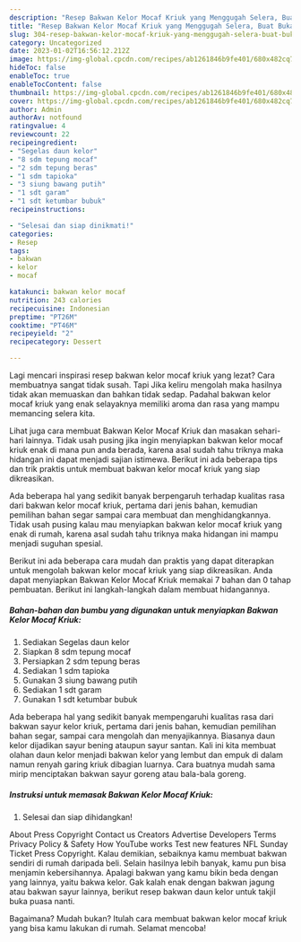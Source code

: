 ```yaml
---
description: "Resep Bakwan Kelor Mocaf Kriuk yang Menggugah Selera, Buat Buka Puasa Sempurna"
title: "Resep Bakwan Kelor Mocaf Kriuk yang Menggugah Selera, Buat Buka Puasa Sempurna"
slug: 304-resep-bakwan-kelor-mocaf-kriuk-yang-menggugah-selera-buat-buka-puasa-sempurna
category: Uncategorized
date: 2023-01-02T16:56:12.212Z
image: https://img-global.cpcdn.com/recipes/ab1261846b9fe401/680x482cq70/bakwan-kelor-mocaf-kriuk-foto-resep-utama.jpg
hideToc: false
enableToc: true
enableTocContent: false
thumbnail: https://img-global.cpcdn.com/recipes/ab1261846b9fe401/680x482cq70/bakwan-kelor-mocaf-kriuk-foto-resep-utama.jpg
cover: https://img-global.cpcdn.com/recipes/ab1261846b9fe401/680x482cq70/bakwan-kelor-mocaf-kriuk-foto-resep-utama.jpg
author: Admin
authorAv: notfound
ratingvalue: 4
reviewcount: 22
recipeingredient:
- "Segelas daun kelor"
- "8 sdm tepung mocaf"
- "2 sdm tepung beras"
- "1 sdm tapioka"
- "3 siung bawang putih"
- "1 sdt garam"
- "1 sdt ketumbar bubuk"
recipeinstructions:

- "Selesai dan siap dinikmati!"
categories:
- Resep
tags:
- bakwan
- kelor
- mocaf

katakunci: bakwan kelor mocaf 
nutrition: 243 calories
recipecuisine: Indonesian
preptime: "PT26M"
cooktime: "PT46M"
recipeyield: "2"
recipecategory: Dessert

---
```



Lagi mencari inspirasi resep bakwan kelor mocaf kriuk yang lezat? Cara membuatnya sangat tidak susah. Tapi Jika keliru mengolah maka hasilnya tidak akan memuaskan dan bahkan tidak sedap. Padahal bakwan kelor mocaf kriuk yang enak selayaknya memiliki aroma dan rasa yang mampu memancing selera kita.


Lihat juga cara membuat Bakwan Kelor Mocaf Kriuk dan masakan sehari-hari lainnya. Tidak usah pusing jika ingin menyiapkan bakwan kelor mocaf kriuk enak di mana pun anda berada, karena asal sudah tahu triknya maka hidangan ini dapat menjadi sajian istimewa. Berikut ini ada beberapa tips dan trik praktis untuk membuat bakwan kelor mocaf kriuk yang siap dikreasikan.

Ada beberapa hal yang sedikit banyak berpengaruh terhadap kualitas rasa dari bakwan kelor mocaf kriuk, pertama dari jenis bahan, kemudian pemilihan bahan segar sampai cara membuat dan menghidangkannya. Tidak usah pusing kalau mau menyiapkan bakwan kelor mocaf kriuk yang enak di rumah, karena asal sudah tahu triknya maka hidangan ini mampu menjadi suguhan spesial.


Berikut ini ada beberapa cara mudah dan praktis yang dapat diterapkan untuk mengolah bakwan kelor mocaf kriuk yang siap dikreasikan. Anda dapat menyiapkan Bakwan Kelor Mocaf Kriuk memakai 7 bahan dan 0 tahap pembuatan. Berikut ini langkah-langkah dalam membuat hidangannya.

<!--inarticleads1-->

##### Bahan-bahan dan bumbu yang digunakan untuk menyiapkan Bakwan Kelor Mocaf Kriuk:

1. Sediakan Segelas daun kelor
1. Siapkan 8 sdm tepung mocaf
1. Persiapkan 2 sdm tepung beras
1. Sediakan 1 sdm tapioka
1. Gunakan 3 siung bawang putih
1. Sediakan 1 sdt garam
1. Gunakan 1 sdt ketumbar bubuk


Ada beberapa hal yang sedikit banyak mempengaruhi kualitas rasa dari bakwan sayur kelor kriuk, pertama dari jenis bahan, kemudian pemilihan bahan segar, sampai cara mengolah dan menyajikannya. Biasanya daun kelor dijadikan sayur bening ataupun sayur santan. Kali ini kita membuat olahan daun kelor menjadi bakwan kelor yang lembut dan empuk di dalam namun renyah garing kriuk dibagian luarnya. Cara buatnya mudah sama mirip menciptakan bakwan sayur goreng atau bala-bala goreng. 

<!--inarticleads2-->

##### Instruksi untuk memasak Bakwan Kelor Mocaf Kriuk:


1. Selesai dan siap dihidangkan!

About Press Copyright Contact us Creators Advertise Developers Terms Privacy Policy &amp; Safety How YouTube works Test new features NFL Sunday Ticket Press Copyright. Kalau demikian, sebaiknya kamu membuat bakwan sendiri di rumah daripada beli. Selain hasilnya lebih banyak, kamu pun bisa menjamin kebersihannya. Apalagi bakwan yang kamu bikin beda dengan yang lainnya, yaitu bakwa kelor. Gak kalah enak dengan bakwan jagung atau bakwan sayur lainnya, berikut resep bakwan daun kelor untuk takjil buka puasa nanti. 

Bagaimana? Mudah bukan? Itulah cara membuat bakwan kelor mocaf kriuk yang bisa kamu lakukan di rumah. Selamat mencoba!
